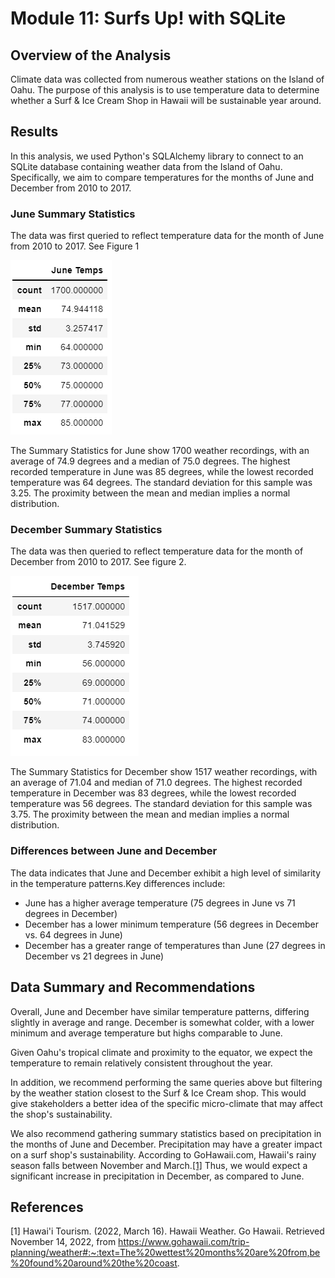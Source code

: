 # Module 11: Surfs Up! with SQLite

## Overview of the Analysis

Climate data was collected from numerous weather stations on the Island of Oahu. The purpose of this analysis is to use temperature data to determine whether a Surf & Ice Cream Shop in Hawaii will be sustainable year around.

## Results

In this analysis, we used Python's SQLAlchemy library to connect to an SQLite database containing weather data from the Island of Oahu. Specifically, we aim to compare temperatures for the months of June and December from 2010 to 2017. 

### June Summary Statistics

The data was first queried to reflect temperature data for the month of June from 2010 to 2017. See Figure 1

![Figure 1](/analysis/June_Statistics.png "Figure 1: June Summary Statistics")

The Summary Statistics for June show 1700 weather recordings, with an average of 74.9 degrees and a median of 75.0 degrees. The highest recorded temperature in June was 85 degrees, while the lowest recorded temperature was 64 degrees. The standard deviation for this sample was 3.25. The proximity between the mean and median implies a normal distribution.

### December Summary Statistics

The data was then queried to reflect temperature data for the month of December from 2010 to 2017. See figure 2.

![Figure 2](/analysis/December_Statistics.png "Figure 2: December Summary Statistics")

The Summary Statistics for December show 1517 weather recordings, with an average of 71.04 and median of 71.0 degrees. The highest recorded temperature in December was 83 degrees, while the lowest recorded temperature was 56 degrees. The standard deviation for this sample was 3.75. The proximity between the mean and median implies a normal distribution. 

### Differences between June and December

The data indicates that June and December exhibit a high level of similarity in the temperature patterns.Key differences include:

* June has a higher average temperature (75 degrees in June vs 71 degrees in December)
* December has a lower minimum temperature (56 degrees in December vs. 64 degrees in June)
* December has a greater range of temperatures than June (27 degrees in December vs 21 degrees in June)

## Data Summary and Recommendations

Overall, June and December have similar temperature patterns, differing slightly in average and range. December is somewhat colder, with a lower minimum and average temperature but highs comparable to June. 

Given Oahu's tropical climate and proximity to the equator, we expect the temperature to remain relatively consistent throughout the year. 

In addition, we recommend performing the same queries above but filtering by the weather station closest to the Surf & Ice Cream shop. This would give stakeholders a better idea of the specific micro-climate that may affect the shop's sustainability. 

We also recommend gathering summary statistics based on precipitation in the months of June and December. Precipitation may have a greater impact on a surf shop's sustainability. According to GoHawaii.com, Hawaii's rainy season falls between November and March.[[1]](#1) Thus, we would expect a significant increase in precipitation in December, as compared to June. 


## References

<a id="1">[1]</a>
Hawai'i Tourism. (2022, March 16). Hawaii Weather. Go Hawaii. Retrieved November 14, 2022, from https://www.gohawaii.com/trip-planning/weather#:~:text=The%20wettest%20months%20are%20from,be%20found%20around%20the%20coast. 